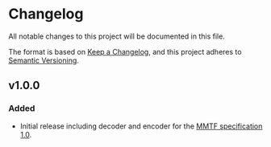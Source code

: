 # Changelog
All notable changes to this project will be documented in this file.

The format is based on [Keep a Changelog](https://keepachangelog.com/),
and this project adheres to [Semantic Versioning](https://semver.org/).

## v1.0.0
### Added
- Initial release including decoder and encoder for the
  [MMTF specification 1.0](https://github.com/rcsb/mmtf/blob/v1.0/spec.md).
